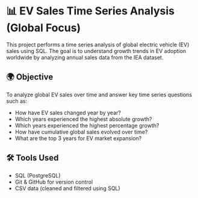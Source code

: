 # 📊 EV Sales Time Series Analysis (Global Focus)

This project performs a time series analysis of global electric vehicle (EV) sales using SQL. The goal is to understand growth trends in EV adoption worldwide by analyzing annual sales data from the IEA dataset.


## 🌍 Objective

To analyze global EV sales over time and answer key time series questions such as:
- How have EV sales changed year by year?
- Which years experienced the highest absolute growth?
- Which years experienced the highest percentage growth?
- How have cumulative global sales evolved over time?
- What are the top 3 years for EV market expansion?


## 🛠️ Tools Used

- SQL (PostgreSQL)
- Git & GitHub for version control
- CSV data (cleaned and filtered using SQL)
